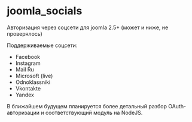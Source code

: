 # joomla_socials
Авторизация через соцсети для joomla 2.5+ (может и ниже, не проверялось)

Поддерживаемые соцсети:
* Facebook
* Instagram
* Mail Ru
* Microsoft (live)
* Odnoklassniki
* Vkontakte
* Yandex

В ближайшем будущем планируется более детальный разбор OAuth-авторизации и соответствующий модуль на NodeJS.
